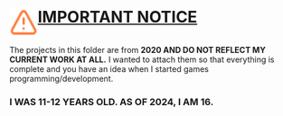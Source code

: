 <div style="display:flex;flex-direction:row;">
<img src="/assets/icons/triangle-alert.png" style="heigt:50px;width:50px;" alt=""/>
<h1 style="margin-top:0px; text-decoration: underline">IMPORTANT NOTICE</h1>
</div>

The projects in this folder are from **2020 AND DO NOT REFLECT MY CURRENT WORK AT ALL.** I wanted to attach them so that everything is complete and you have an idea when I started games programming/development.
### I WAS 11-12 YEARS OLD. AS OF 2024, I AM 16.